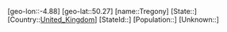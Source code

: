 ﻿---
location: [50.27,-4.88]
type: City
tags:
- geo/City


SpocWebEntityId: 34960
isDeleted: false
confidential: public

---
[geo-lon::-4.88]
[geo-lat::50.27]
[name::Tregony]
[State::]
[Country::[United_Kingdom](geo/Continent/Europe/United_Kingdom.md)]
[StateId::]
[Population::]
[Unknown::]

